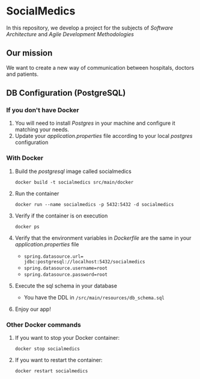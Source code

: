 # SocialMedics
In this repository, we develop a project for the subjects of  _Software Architecture_ and  _Agile Development Methodologies_

## Our mission
We want to create a new way of communication between  hospitals, doctors and patients. 

## DB Configuration (PostgreSQL)

### If you don't have Docker

1. You will need to install *Postgres* in your machine and configure it matching your needs.
2. Update your *application.properties* file according to your local *postgres* configuration

### With Docker

1. Build the *postgresql* image called socialmedics

    `docker build -t socialmedics src/main/docker`

2. Run the container

    `docker run --name socialmedics -p 5432:5432 -d socialmedics`

3. Verify if the container is on execution

    `docker ps`

4. Verify that the environment variables in *Dockerfile* are the same in your *application.properties* file

    * `spring.datasource.url= jdbc:postgresql://localhost:5432/socialmedics`
    * `spring.datasource.username=root` 
    * `spring.datasource.password=root`

5. Execute the sql schema in your database

    * You have the DDL in `/src/main/resources/db_schema.sql`

6. Enjoy our app!

### Other Docker commands

1. If you want to stop your Docker container:

    `docker stop socialmedics`

2. If you want to restart the container:

    `docker restart socialmedics`
